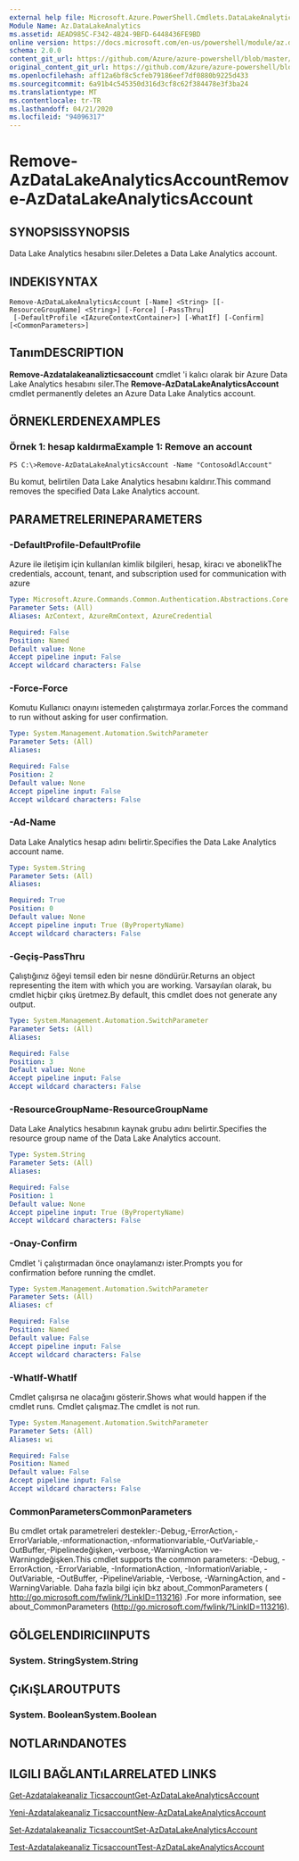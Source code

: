 ```yaml
---
external help file: Microsoft.Azure.PowerShell.Cmdlets.DataLakeAnalytics.dll-Help.xml
Module Name: Az.DataLakeAnalytics
ms.assetid: AEAD985C-F342-4B24-9BFD-6448436FE9BD
online version: https://docs.microsoft.com/en-us/powershell/module/az.datalakeanalytics/remove-azdatalakeanalyticsaccount
schema: 2.0.0
content_git_url: https://github.com/Azure/azure-powershell/blob/master/src/DataLakeAnalytics/DataLakeAnalytics/help/Remove-AzDataLakeAnalyticsAccount.md
original_content_git_url: https://github.com/Azure/azure-powershell/blob/master/src/DataLakeAnalytics/DataLakeAnalytics/help/Remove-AzDataLakeAnalyticsAccount.md
ms.openlocfilehash: aff12a6bf8c5cfeb79186eef7df0880b9225d433
ms.sourcegitcommit: 6a91b4c545350d316d3cf8c62f384478e3f3ba24
ms.translationtype: MT
ms.contentlocale: tr-TR
ms.lasthandoff: 04/21/2020
ms.locfileid: "94096317"
---
```

# <span data-ttu-id="11f76-101">Remove-AzDataLakeAnalyticsAccount</span><span class="sxs-lookup"><span data-stu-id="11f76-101">Remove-AzDataLakeAnalyticsAccount</span></span>

## <span data-ttu-id="11f76-102">SYNOPSIS</span><span class="sxs-lookup"><span data-stu-id="11f76-102">SYNOPSIS</span></span>
<span data-ttu-id="11f76-103">Data Lake Analytics hesabını siler.</span><span class="sxs-lookup"><span data-stu-id="11f76-103">Deletes a Data Lake Analytics account.</span></span>

## <span data-ttu-id="11f76-104">INDEKI</span><span class="sxs-lookup"><span data-stu-id="11f76-104">SYNTAX</span></span>

```
Remove-AzDataLakeAnalyticsAccount [-Name] <String> [[-ResourceGroupName] <String>] [-Force] [-PassThru]
 [-DefaultProfile <IAzureContextContainer>] [-WhatIf] [-Confirm] [<CommonParameters>]
```

## <span data-ttu-id="11f76-105">Tanım</span><span class="sxs-lookup"><span data-stu-id="11f76-105">DESCRIPTION</span></span>
<span data-ttu-id="11f76-106">**Remove-Azdatalakeanalizticsaccount** cmdlet 'i kalıcı olarak bir Azure Data Lake Analytics hesabını siler.</span><span class="sxs-lookup"><span data-stu-id="11f76-106">The **Remove-AzDataLakeAnalyticsAccount** cmdlet permanently deletes an Azure Data Lake Analytics account.</span></span>

## <span data-ttu-id="11f76-107">ÖRNEKLERDEN</span><span class="sxs-lookup"><span data-stu-id="11f76-107">EXAMPLES</span></span>

### <span data-ttu-id="11f76-108">Örnek 1: hesap kaldırma</span><span class="sxs-lookup"><span data-stu-id="11f76-108">Example 1: Remove an account</span></span>
```
PS C:\>Remove-AzDataLakeAnalyticsAccount -Name "ContosoAdlAccount"
```

<span data-ttu-id="11f76-109">Bu komut, belirtilen Data Lake Analytics hesabını kaldırır.</span><span class="sxs-lookup"><span data-stu-id="11f76-109">This command removes the specified Data Lake Analytics account.</span></span>

## <span data-ttu-id="11f76-110">PARAMETRELERINE</span><span class="sxs-lookup"><span data-stu-id="11f76-110">PARAMETERS</span></span>

### <span data-ttu-id="11f76-111">-DefaultProfile</span><span class="sxs-lookup"><span data-stu-id="11f76-111">-DefaultProfile</span></span>
<span data-ttu-id="11f76-112">Azure ile iletişim için kullanılan kimlik bilgileri, hesap, kiracı ve abonelik</span><span class="sxs-lookup"><span data-stu-id="11f76-112">The credentials, account, tenant, and subscription used for communication with azure</span></span>

```yaml
Type: Microsoft.Azure.Commands.Common.Authentication.Abstractions.Core.IAzureContextContainer
Parameter Sets: (All)
Aliases: AzContext, AzureRmContext, AzureCredential

Required: False
Position: Named
Default value: None
Accept pipeline input: False
Accept wildcard characters: False
```

### <span data-ttu-id="11f76-113">-Force</span><span class="sxs-lookup"><span data-stu-id="11f76-113">-Force</span></span>
<span data-ttu-id="11f76-114">Komutu Kullanıcı onayını istemeden çalıştırmaya zorlar.</span><span class="sxs-lookup"><span data-stu-id="11f76-114">Forces the command to run without asking for user confirmation.</span></span>

```yaml
Type: System.Management.Automation.SwitchParameter
Parameter Sets: (All)
Aliases:

Required: False
Position: 2
Default value: None
Accept pipeline input: False
Accept wildcard characters: False
```

### <span data-ttu-id="11f76-115">-Ad</span><span class="sxs-lookup"><span data-stu-id="11f76-115">-Name</span></span>
<span data-ttu-id="11f76-116">Data Lake Analytics hesap adını belirtir.</span><span class="sxs-lookup"><span data-stu-id="11f76-116">Specifies the Data Lake Analytics account name.</span></span>

```yaml
Type: System.String
Parameter Sets: (All)
Aliases:

Required: True
Position: 0
Default value: None
Accept pipeline input: True (ByPropertyName)
Accept wildcard characters: False
```

### <span data-ttu-id="11f76-117">-Geçiş</span><span class="sxs-lookup"><span data-stu-id="11f76-117">-PassThru</span></span>
<span data-ttu-id="11f76-118">Çalıştığınız öğeyi temsil eden bir nesne döndürür.</span><span class="sxs-lookup"><span data-stu-id="11f76-118">Returns an object representing the item with which you are working.</span></span>
<span data-ttu-id="11f76-119">Varsayılan olarak, bu cmdlet hiçbir çıkış üretmez.</span><span class="sxs-lookup"><span data-stu-id="11f76-119">By default, this cmdlet does not generate any output.</span></span>

```yaml
Type: System.Management.Automation.SwitchParameter
Parameter Sets: (All)
Aliases:

Required: False
Position: 3
Default value: None
Accept pipeline input: False
Accept wildcard characters: False
```

### <span data-ttu-id="11f76-120">-ResourceGroupName</span><span class="sxs-lookup"><span data-stu-id="11f76-120">-ResourceGroupName</span></span>
<span data-ttu-id="11f76-121">Data Lake Analytics hesabının kaynak grubu adını belirtir.</span><span class="sxs-lookup"><span data-stu-id="11f76-121">Specifies the resource group name of the Data Lake Analytics account.</span></span>

```yaml
Type: System.String
Parameter Sets: (All)
Aliases:

Required: False
Position: 1
Default value: None
Accept pipeline input: True (ByPropertyName)
Accept wildcard characters: False
```

### <span data-ttu-id="11f76-122">-Onay</span><span class="sxs-lookup"><span data-stu-id="11f76-122">-Confirm</span></span>
<span data-ttu-id="11f76-123">Cmdlet 'i çalıştırmadan önce onaylamanızı ister.</span><span class="sxs-lookup"><span data-stu-id="11f76-123">Prompts you for confirmation before running the cmdlet.</span></span>

```yaml
Type: System.Management.Automation.SwitchParameter
Parameter Sets: (All)
Aliases: cf

Required: False
Position: Named
Default value: False
Accept pipeline input: False
Accept wildcard characters: False
```

### <span data-ttu-id="11f76-124">-WhatIf</span><span class="sxs-lookup"><span data-stu-id="11f76-124">-WhatIf</span></span>
<span data-ttu-id="11f76-125">Cmdlet çalışırsa ne olacağını gösterir.</span><span class="sxs-lookup"><span data-stu-id="11f76-125">Shows what would happen if the cmdlet runs.</span></span>
<span data-ttu-id="11f76-126">Cmdlet çalışmaz.</span><span class="sxs-lookup"><span data-stu-id="11f76-126">The cmdlet is not run.</span></span>

```yaml
Type: System.Management.Automation.SwitchParameter
Parameter Sets: (All)
Aliases: wi

Required: False
Position: Named
Default value: False
Accept pipeline input: False
Accept wildcard characters: False
```

### <span data-ttu-id="11f76-127">CommonParameters</span><span class="sxs-lookup"><span data-stu-id="11f76-127">CommonParameters</span></span>
<span data-ttu-id="11f76-128">Bu cmdlet ortak parametreleri destekler:-Debug,-ErrorAction,-ErrorVariable,-ınformationaction,-ınformationvariable,-OutVariable,-OutBuffer,-Pipelinedeğişken,-verbose,-WarningAction ve-Warningdeğişken.</span><span class="sxs-lookup"><span data-stu-id="11f76-128">This cmdlet supports the common parameters: -Debug, -ErrorAction, -ErrorVariable, -InformationAction, -InformationVariable, -OutVariable, -OutBuffer, -PipelineVariable, -Verbose, -WarningAction, and -WarningVariable.</span></span> <span data-ttu-id="11f76-129">Daha fazla bilgi için bkz about_CommonParameters ( http://go.microsoft.com/fwlink/?LinkID=113216) .</span><span class="sxs-lookup"><span data-stu-id="11f76-129">For more information, see about_CommonParameters (http://go.microsoft.com/fwlink/?LinkID=113216).</span></span>

## <span data-ttu-id="11f76-130">GÖLGELENDIRICI</span><span class="sxs-lookup"><span data-stu-id="11f76-130">INPUTS</span></span>

### <span data-ttu-id="11f76-131">System. String</span><span class="sxs-lookup"><span data-stu-id="11f76-131">System.String</span></span>

## <span data-ttu-id="11f76-132">ÇıKıŞLAR</span><span class="sxs-lookup"><span data-stu-id="11f76-132">OUTPUTS</span></span>

### <span data-ttu-id="11f76-133">System. Boolean</span><span class="sxs-lookup"><span data-stu-id="11f76-133">System.Boolean</span></span>

## <span data-ttu-id="11f76-134">NOTLARıNDA</span><span class="sxs-lookup"><span data-stu-id="11f76-134">NOTES</span></span>

## <span data-ttu-id="11f76-135">ILGILI BAĞLANTıLAR</span><span class="sxs-lookup"><span data-stu-id="11f76-135">RELATED LINKS</span></span>

[<span data-ttu-id="11f76-136">Get-Azdatalakeanaliz Ticsaccount</span><span class="sxs-lookup"><span data-stu-id="11f76-136">Get-AzDataLakeAnalyticsAccount</span></span>](./Get-AzDataLakeAnalyticsAccount.md)

[<span data-ttu-id="11f76-137">Yeni-Azdatalakeanaliz Ticsaccount</span><span class="sxs-lookup"><span data-stu-id="11f76-137">New-AzDataLakeAnalyticsAccount</span></span>](./New-AzDataLakeAnalyticsAccount.md)

[<span data-ttu-id="11f76-138">Set-Azdatalakeanaliz Ticsaccount</span><span class="sxs-lookup"><span data-stu-id="11f76-138">Set-AzDataLakeAnalyticsAccount</span></span>](./Set-AzDataLakeAnalyticsAccount.md)

[<span data-ttu-id="11f76-139">Test-Azdatalakeanaliz Ticsaccount</span><span class="sxs-lookup"><span data-stu-id="11f76-139">Test-AzDataLakeAnalyticsAccount</span></span>](./Test-AzDataLakeAnalyticsAccount.md)


